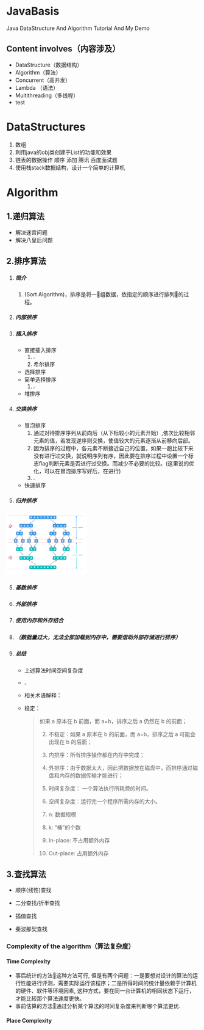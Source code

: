 # JavaBasis

Java DataStructure And Algorithm Tutorial And My Demo

## Content involves（内容涉及）

-  DataStructure（数据结构）
-  Algorithm（算法）
-  Concurrent（高并发）
-  Lambda （语法）
-  Multithreading（多线程）
-  test

# DataStructures

1. 数组
2. 利用java的obj类创建于List的功能和效果
3. 链表的数据操作 顺序 添加 腾讯 百度面试题
4. 使用栈stack数据结构，设计一个简单的计算机  

# Algorithm

## 1.递归算法

- 解决迷宫问题
- 解决八皇后问题

## 2.排序算法

1. ##### 简介

     1.  (Sort Algorithm)，排序是将一组数据，依指定的顺序进行排列的过程。

 2. ##### 内部排序

3. ##### 插入排序

   -  直接插入排序 
      1.  <img src="https://gitee.com/yichangkong/FigureBed/raw/master/img/20200422173050.png" style="zoom: 25%;" />
      2.  希尔排序
   -  选择排序
   -  简单选择排序
      1. <img src="https://gitee.com/yichangkong/FigureBed/raw/master/img/20200422173012.png" style="zoom: 25%;" />
   -  堆排序

4. ##### 交换排序

   - 冒泡排序  
     1.  通过对待排序序列从前向后（从下标较小的元素开始）,依次比较相邻元素的值，若发现逆序则交换，使值较大的元素逐渐从前移向后部。
     2.  因为排序的过程中，各元素不断接近自己的位置，如果一趟比较下来没有进行过交换，就说明序列有序，因此要在排序过程中设置一个标志flag判断元素是否进行过交换。而减少不必要的比较。(这里说的优化，可以在冒泡排序写好后，在进行)
     3.  <img src="https://gitee.com/yichangkong/FigureBed/raw/master/img/20200422172942.png" style="zoom: 25%;" />
   - 快速排序

5. ##### 归并排序

<img src="img/merger1.png" style="zoom: 25%;" >

5. ##### 基数排序

6. ##### 外部排序

7. ##### 使用内存和外存结合 

8. ##### （数据量过大，无法全部加载到内存中，需要借助外部存储进行排序）

9. ##### 总结 

   - 上述算法时间空间复杂度

   - <img src="https://gitee.com/yichangkong/FigureBed/raw/master/img/20200426142419.png" style="zoom:25%;" />

   - 相关术语解释： 

   - 稳定：

     > 如果 a 原本在 b 前面，而 a=b，排序之后 a 仍然在 b 的前面；
     >
     > 2) 不稳定：如果 a 原本在 b 的前面，而 a=b，排序之后 a 可能会出现在 b 的后面；
     >
     > 3) 内排序：所有排序操作都在内存中完成；
     >
     > 4) 外排序：由于数据太大，因此把数据放在磁盘中，而排序通过磁盘和内存的数据传输才能进行；
     >
     > 5) 时间复杂度： 一个算法执行所耗费的时间。
     >
     > 6) 空间复杂度：运行完一个程序所需内存的大小。
     >
     > 7) n: 数据规模
     >
     > 8) k: “桶”的个数
     >
     > 9) In-place: 不占用额外内存
     >
     > 10) Out-place: 占用额外内存



## 3.查找算法

- 顺序(线性)查找

- 二分查找/折半查找 

- 插值查找 

- 斐波那契查找

### Complexity of the algorithm（算法复杂度）

#### Time Complexity

- 事后统计的方法这种方法可行, 但是有两个问题：一是要想对设计的算法的运行性能进行评测，需要实际运行该程序；二是所得时间的统计量依赖于计算机的硬件、软件等环境因素, 这种方式，要在同一台计算机的相同状态下运行，才能比较那个算法速度更快。
- 事前估算的方法通过分析某个算法的时间复杂度来判断哪个算法更优.

#### Place Complexity

